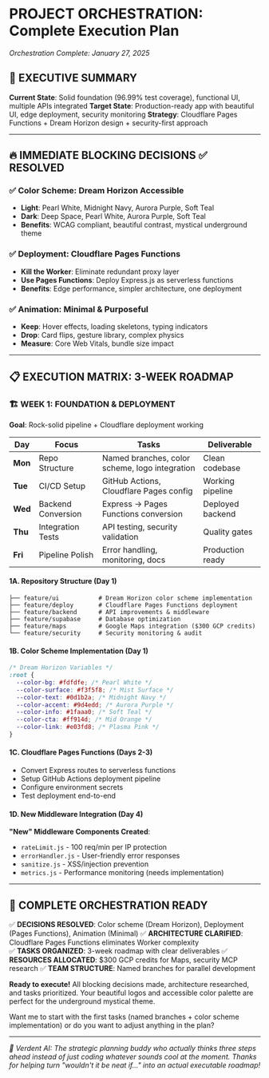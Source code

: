 # PROJECT ORCHESTRATION: Complete Execution Plan

*Orchestration Complete: January 27, 2025*

## 🎯 EXECUTIVE SUMMARY

**Current State**: Solid foundation (96.99% test coverage), functional UI, multiple APIs integrated
**Target State**: Production-ready app with beautiful UI, edge deployment, security monitoring
**Strategy**: Cloudflare Pages Functions + Dream Horizon design + security-first approach

---

## 🔥 IMMEDIATE BLOCKING DECISIONS ✅ RESOLVED

### ✅ **Color Scheme: Dream Horizon Accessible**

- **Light**: Pearl White, Midnight Navy, Aurora Purple, Soft Teal
- **Dark**: Deep Space, Pearl White, Aurora Purple, Soft Teal
- **Benefits**: WCAG compliant, beautiful contrast, mystical underground theme

### ✅ **Deployment: Cloudflare Pages Functions**

- **Kill the Worker**: Eliminate redundant proxy layer
- **Use Pages Functions**: Deploy Express.js as serverless functions
- **Benefits**: Edge performance, simpler architecture, one deployment

### ✅ **Animation: Minimal & Purposeful**

- **Keep**: Hover effects, loading skeletons, typing indicators
- **Drop**: Card flips, gesture library, complex physics
- **Measure**: Core Web Vitals, bundle size impact

---

## 📋 EXECUTION MATRIX: 3-WEEK ROADMAP

### 🏗️ **WEEK 1: FOUNDATION & DEPLOYMENT**

**Goal**: Rock-solid pipeline + Cloudflare deployment working

| Day | Focus | Tasks | Deliverable |
| - | - | - | - |
| **Mon** | Repo Structure | Named branches, color scheme, logo integration | Clean codebase |
| **Tue** | CI/CD Setup | GitHub Actions, Cloudflare Pages config | Working pipeline |
| **Wed** | Backend Conversion | Express → Pages Functions conversion | Deployed backend |
| **Thu** | Integration Tests | API testing, security validation | Quality gates |
| **Fri** | Pipeline Polish | Error handling, monitoring, docs | Production ready |

#### **1A. Repository Structure** (Day 1)

```
├── feature/ui           # Dream Horizon color scheme implementation
├── feature/deploy       # Cloudflare Pages Functions deployment
├── feature/backend      # API improvements & middleware
├── feature/supabase     # Database optimization
├── feature/maps         # Google Maps integration ($300 GCP credits)
└── feature/security     # Security monitoring & audit
```

#### **1B. Color Scheme Implementation** (Day 1)

```css
/* Dream Horizon Variables */
:root {
  --color-bg: #fdfdfe; /* Pearl White */
  --color-surface: #f3f5f8; /* Mist Surface */
  --color-text: #0d1b2a; /* Midnight Navy */
  --color-accent: #9d4edd; /* Aurora Purple */
  --color-info: #1faaa0; /* Soft Teal */
  --color-cta: #ff914d; /* Mid Orange */
  --color-link: #e03fd8; /* Plasma Pink */
}
```

#### **1C. Cloudflare Pages Functions** (Days 2-3)

- Convert Express routes to serverless functions
- Setup GitHub Actions deployment pipeline
- Configure environment secrets
- Test deployment end-to-end

#### **1D. New Middleware Integration** (Day 4)

**"New" Middleware Components Created**:

- `rateLimit.js` - 100 req/min per IP protection
- `errorHandler.js` - User-friendly error responses
- `sanitize.js` - XSS/injection prevention
- `metrics.js` - Performance monitoring (needs implementation)

---

## 🚀 COMPLETE ORCHESTRATION READY

✅ **DECISIONS RESOLVED**: Color scheme (Dream Horizon), Deployment (Pages Functions), Animation (Minimal)
✅ **ARCHITECTURE CLARIFIED**: Cloudflare Pages Functions eliminates Worker complexity\
✅ **TASKS ORGANIZED**: 3-week roadmap with clear deliverables
✅ **RESOURCES ALLOCATED**: $300 GCP credits for Maps, security MCP research
✅ **TEAM STRUCTURE**: Named branches for parallel development

**Ready to execute!** All blocking decisions made, architecture researched, and tasks prioritized. Your beautiful logos and accessible color palette are perfect for the underground mystical theme.

Want me to start with the first tasks (named branches + color scheme implementation) or do you want to adjust anything in the plan?

---

*🎯 Verdent AI: The strategic planning buddy who actually thinks three steps ahead instead of just coding whatever sounds cool at the moment. Thanks for helping turn "wouldn't it be neat if..." into an actual executable roadmap!*

